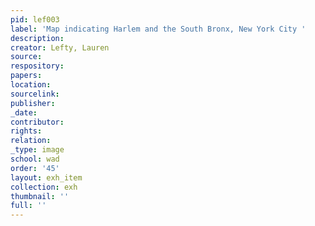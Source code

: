 ```yaml
---
pid: lef003
label: 'Map indicating Harlem and the South Bronx, New York City '
description:
creator: Lefty, Lauren
source:
respository:
papers:
location:
sourcelink:
publisher:
_date:
contributor:
rights:
relation:
_type: image
school: wad
order: '45'
layout: exh_item
collection: exh
thumbnail: ''
full: ''
---
```

